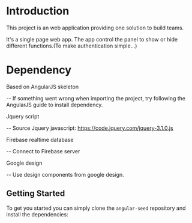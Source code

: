 # Introduction

This project is an web application providing one solution to build teams. 

It's a single page web app. The app control the panel to show or hide different functions.(To make authentication simple...)


# Dependency
Based on AngularJS skeleton

-- If something went wrong when importing the project, try following the AngularJS guide to install dependency.

Jquery script

-- Source Jquery javascript: https://code.jquery.com/jquery-3.1.0.js

Firebase realtime database

-- Connect to Firebase server

Google design

-- Use design components from google design.

## Getting Started

To get you started you can simply clone the `angular-seed` repository and install the dependencies:



